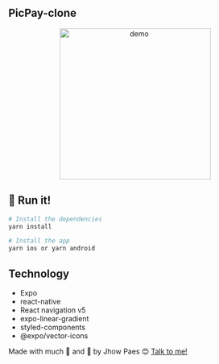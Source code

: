 ## PicPay-clone

<p align="center">
  <img alt="demo" src="https://s6.gifyu.com/images/clone-picpay.md.gif" width="300px">
</p>

## :iphone: Run it!

```bash
# Install the dependencies
yarn install

# Install the app
yarn ios or yarn android

```

## Technology

- Expo
- react-native
- React navigation v5
- expo-linear-gradient
- styled-components
- @expo/vector-icons



Made with much :purple_heart: and :muscle: by Jhow Paes :blush: <a href="https://www.linkedin.com/in/jhowpaes/">Talk to me!</a>
